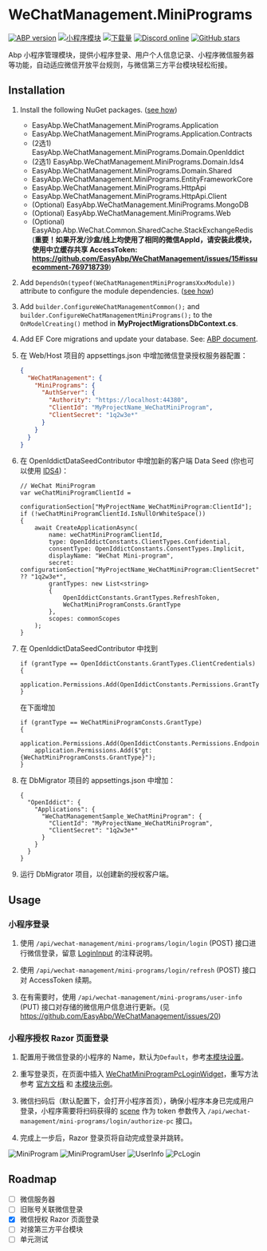 # WeChatManagement.MiniPrograms

[![ABP version](https://img.shields.io/badge/dynamic/xml?style=flat-square&color=yellow&label=abp&query=%2F%2FProject%2FPropertyGroup%2FAbpVersion&url=https%3A%2F%2Fraw.githubusercontent.com%2FEasyAbp%2FWeChatManagement%2Fmaster%2FDirectory.Build.props)](https://abp.io)
[![小程序模块](https://img.shields.io/nuget/v/EasyAbp.WeChatManagement.MiniPrograms.Domain.Shared.svg?style=flat-square)](https://www.nuget.org/packages/EasyAbp.WeChatManagement.MiniPrograms.Domain.Shared)
[![下载量](https://img.shields.io/nuget/dt/EasyAbp.WeChatManagement.MiniPrograms.Domain.Shared.svg?style=flat-square)](https://www.nuget.org/packages/EasyAbp.WeChatManagement.MiniPrograms.Domain.Shared)
[![Discord online](https://badgen.net/discord/online-members/xyg8TrRa27?label=Discord)](https://discord.gg/xyg8TrRa27)
[![GitHub stars](https://img.shields.io/github/stars/EasyAbp/WeChatManagement?style=social)](https://www.github.com/EasyAbp/WeChatManagement)

Abp 小程序管理模块，提供小程序登录、用户个人信息记录、小程序微信服务器等功能，自动适应微信开放平台规则，与微信第三方平台模块轻松衔接。

## Installation

1. Install the following NuGet packages. ([see how](https://github.com/EasyAbp/EasyAbpGuide/blob/master/docs/How-To.md#add-nuget-packages))

    * EasyAbp.WeChatManagement.MiniPrograms.Application
    * EasyAbp.WeChatManagement.MiniPrograms.Application.Contracts
    * (2选1) EasyAbp.WeChatManagement.MiniPrograms.Domain.OpenIddict
    * (2选1) EasyAbp.WeChatManagement.MiniPrograms.Domain.Ids4
    * EasyAbp.WeChatManagement.MiniPrograms.Domain.Shared
    * EasyAbp.WeChatManagement.MiniPrograms.EntityFrameworkCore
    * EasyAbp.WeChatManagement.MiniPrograms.HttpApi
    * EasyAbp.WeChatManagement.MiniPrograms.HttpApi.Client
    * (Optional) EasyAbp.WeChatManagement.MiniPrograms.MongoDB
    * (Optional) EasyAbp.WeChatManagement.MiniPrograms.Web
    * (Optional) EasyAbp.Abp.WeChat.Common.SharedCache.StackExchangeRedis (**重要！如果开发/沙盒/线上均使用了相同的微信AppId，请安装此模块，使用中立缓存共享 AccessToken: https://github.com/EasyAbp/WeChatManagement/issues/15#issuecomment-769718739**)

1. Add `DependsOn(typeof(WeChatManagementMiniProgramsXxxModule))` attribute to configure the module dependencies. ([see how](https://github.com/EasyAbp/EasyAbpGuide/blob/master/docs/How-To.md#add-module-dependencies))

1. Add `builder.ConfigureWeChatManagementCommon();` and `builder.ConfigureWeChatManagementMiniPrograms();` to the `OnModelCreating()` method in **MyProjectMigrationsDbContext.cs**.

1. Add EF Core migrations and update your database. See: [ABP document](https://docs.abp.io/en/abp/latest/Tutorials/Part-1?UI=MVC&DB=EF#add-database-migration).

1. 在 Web/Host 项目的 appsettings.json 中增加微信登录授权服务器配置：
   ```json
   {
     "WeChatManagement": {
       "MiniPrograms": {
         "AuthServer": {
           "Authority": "https://localhost:44380",
           "ClientId": "MyProjectName_WeChatMiniProgram",
           "ClientSecret": "1q2w3e*"
         }
       }
     }
   }
   ```

1. 在 OpenIddictDataSeedContributor 中增加新的客户端 Data Seed (你也可以使用 [IDS4](https://github.com/EasyAbp/WeChatManagement/blob/master/samples/WeChatManagementSample/aspnet-core/src/WeChatManagementSample.Domain/IdentityServer/IdentityServerDataSeedContributor.cs))：
    ```CSharp
    // WeChat MiniProgram
    var weChatMiniProgramClientId =
        configurationSection["MyProjectName_WeChatMiniProgram:ClientId"];
    if (!weChatMiniProgramClientId.IsNullOrWhiteSpace())
    {
        await CreateApplicationAsync(
            name: weChatMiniProgramClientId,
            type: OpenIddictConstants.ClientTypes.Confidential,
            consentType: OpenIddictConstants.ConsentTypes.Implicit,
            displayName: "WeChat Mini-program",
            secret: configurationSection["MyProjectName_WeChatMiniProgram:ClientSecret"] ?? "1q2w3e*",
            grantTypes: new List<string>
            {
                OpenIddictConstants.GrantTypes.RefreshToken,
                WeChatMiniProgramConsts.GrantType
            },
            scopes: commonScopes
        );
    }
    ```
1. 在 OpenIddictDataSeedContributor 中找到
    ```CSharp
    if (grantType == OpenIddictConstants.GrantTypes.ClientCredentials)
    {
        application.Permissions.Add(OpenIddictConstants.Permissions.GrantTypes.ClientCredentials);
    }
    ```
    在下面增加
    ```CSharp
    if (grantType == WeChatMiniProgramConsts.GrantType)
    {
        application.Permissions.Add(OpenIddictConstants.Permissions.Endpoints.Token);
        application.Permissions.Add($"gt:{WeChatMiniProgramConsts.GrantType}");
    }
    ```

1. 在 DbMigrator 项目的 appsettings.json 中增加：
    ```CSharp
    {
      "OpenIddict": {
        "Applications": {
          "WeChatManagementSample_WeChatMiniProgram": {
            "ClientId": "MyProjectName_WeChatMiniProgram",
            "ClientSecret": "1q2w3e*"
          }
        }
      }
    }
    ```

1. 运行 DbMigrator 项目，以创建新的授权客户端。

## Usage

### 小程序登录

1. 使用 `/api/wechat-management/mini-programs/login/login` (POST) 接口进行微信登录，留意 [LoginInput](https://github.com/EasyAbp/WeChatManagement/blob/master/modules/MiniPrograms/src/EasyAbp.WeChatManagement.MiniPrograms.Application.Contracts/EasyAbp/WeChatManagement/MiniPrograms/Login/Dtos/LoginInput.cs) 的注释说明。
    
2. 使用 `/api/wechat-management/mini-programs/login/refresh` (POST) 接口对 AccessToken 续期。

3. 在有需要时，使用 `/api/wechat-management/mini-programs/user-info` (PUT) 接口对存储的微信用户信息进行更新。(见 https://github.com/EasyAbp/WeChatManagement/issues/20)

### 小程序授权 Razor 页面登录

1. 配置用于微信登录的小程序的 Name，默认为`Default`，参考[本模块设置](https://github.com/EasyAbp/WeChatManagement/blob/master/modules/MiniPrograms/src/EasyAbp.WeChatManagement.MiniPrograms.Domain/EasyAbp/WeChatManagement/MiniPrograms/Settings/MiniProgramsSettings.cs)。

2. 重写登录页，在页面中插入 [WeChatMiniProgramPcLoginWidget](https://github.com/EasyAbp/WeChatManagement/blob/master/modules/MiniPrograms/src/EasyAbp.WeChatManagement.MiniPrograms.Web/Pages/WeChatManagement/MiniPrograms/Components/WeChatMiniProgramPcLoginWidget/WeChatMiniProgramPcLoginWidgetViewComponent.cs)，重写方法参考 [官方文档](https://docs.abp.io/en/abp/latest/How-To/Customize-Login-Page-MVC) 和 [本模块示例](https://github.com/EasyAbp/WeChatManagement/blob/master/samples/WeChatManagementSample/aspnet-core/src/WeChatManagementSample.Web.Ids4/Pages/Account)。

3. 微信扫码后（默认配置下，会打开小程序首页），确保小程序本身已完成用户登录，小程序需要将扫码获得的 [scene](https://developers.weixin.qq.com/miniprogram/dev/api-backend/open-api/qr-code/wxacode.getUnlimited.html) 作为 token 参数传入 `/api/wechat-management/mini-programs/login/authorize-pc` 接口。

4. 完成上一步后，Razor 登录页将自动完成登录并跳转。

![MiniProgram](/docs/MiniPrograms/images/MiniProgram.png)
![MiniProgramUser](/docs/MiniPrograms/images/MiniProgramUser.png)
![UserInfo](/docs/MiniPrograms/images/UserInfo.png)
![PcLogin](/docs/MiniPrograms/images/PcLogin.png)

## Roadmap

- [ ] 微信服务器
- [ ] 旧账号关联微信登录
- [x] 微信授权 Razor 页面登录
- [ ] 对接第三方平台模块
- [ ] 单元测试
